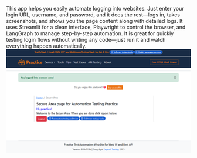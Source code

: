 This app helps you easily automate logging into websites. Just enter your login URL, username, and password, and it does the rest—logs in, takes screenshots, and shows you the page content along with detailed logs. It uses Streamlit for a clean interface, Playwright to control the browser, and LangGraph to manage step-by-step automation. It is great for quickly testing login flows without writing any code—just run it and watch everything happen automatically.
![Login Screenshot](screenshot.png)
